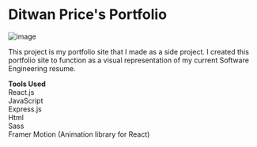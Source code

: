 # Ditwan Price's Portfolio
![image](https://user-images.githubusercontent.com/60022782/115462519-be346c00-a1f8-11eb-9eaf-e7ef137fe95b.png)

This project is my portfolio site that I made as a side project. I created this portfolio site to function as a visual representation of my current Software Engineering resume.

**Tools Used**  
React.js  
JavaScript  
Express.js  
Html  
Sass  
Framer Motion (Animation library for React)
